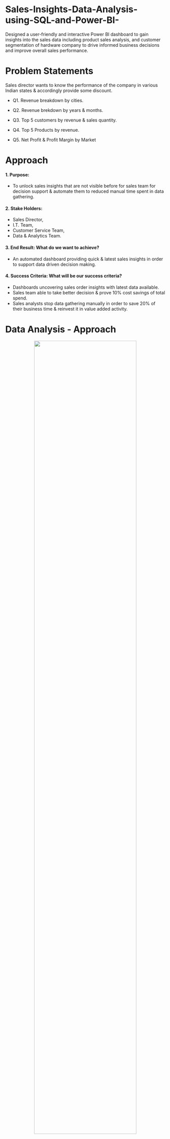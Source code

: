 # Sales-Insights-Data-Analysis-using-SQL-and-Power-BI-

Designed a user-friendly and interactive Power BI dashboard to gain insights into the sales data including product sales analysis, and customer segmentation of hardware company to drive informed business decisions and improve overall sales performance. 

# Problem Statements
Sales director wants to know the performance of the company in various Indian states & accordingly provide some discount.

- Q1. Revenue breakdown by cities.

- Q2. Revenue brekdown by years & months.

- Q3. Top 5 customers by revenue & sales quantity.

- Q4. Top 5 Products by revenue.
  
- Q5. Net Profit & Profit Margin by Market

# Approach

#### 1. Purpose:
- To unlock sales insights that are not visible before for sales team for decision support & automate them to reduced manual time spent in data gathering.

#### 2. Stake Holders:
- Sales Director,
- I.T. Team,
- Customer Service Team,
- Data & Analytics Team.

#### 3. End Result: What do we want to achieve?
- An automated dashboard providing quick & latest sales insights in order to support data driven decision making.

#### 4. Success Criteria: What will be our success criteria?
- Dashboards uncovering sales order insights with latest data available.
- Sales team able to take better decision & prove 10% cost savings of total spend.
- Sales analysts stop data gathering manually in order to save 20% of their business time & reinvest it in value added activity.

# Data Analysis - Approach
<p  align="center"><a href="https://github.com/mrankitgupta"><img width="80%" src="https://github.com/mrankitgupta/Sales-Insights-Data-Analysis-using-Tableau-and-SQL/blob/main/images/flow.jpg" /></a></p>






# Power BI User Interface: (Whole Years Report)


![92099294-ebb8da80-ee0c-11ea-942d-7603fdabe845](https://user-images.githubusercontent.com/68578215/215955977-7ac1cc96-3b3b-418d-af64-ddc08d8c5c63.png)


# Power BI User Interface: (Specific Year 2019 Report)

![92147168-4b36da80-ee4d-11ea-8a95-6078c4929e81](https://user-images.githubusercontent.com/68578215/215955975-63649d88-ea08-46b9-908b-18ebbf7ee2e0.png)

# Power BI User Interface: (Specific Month Sep 19 Report)

![92147173-4d009e00-ee4d-11ea-9505-1b264d32e639](https://user-images.githubusercontent.com/68578215/215955970-115891ac-0c3d-4c21-92f3-a4de2bca03ce.png)
